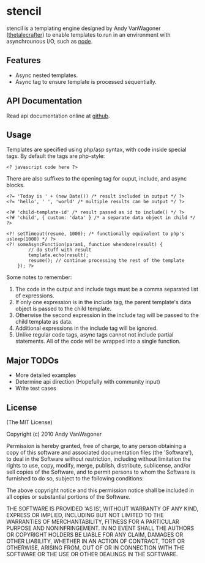 # stencil

stencil is a templating engine designed by Andy VanWagoner
([thetalecrafter](http://github.com/thetalecrafter))
to enable templates to run in an environment with asynchrounous I/O,
such as [node](http://nodejs.org).

## Features

  * Async nested templates.
  * Async tag to ensure template is processed sequentially.

## API Documentation

Read api documentation online at [github](http://thetalecrafter.github.com/stencil/docs/).

## Usage

Templates are specified using php/asp syntax, with code inside special tags.
By default the tags are php-style:

	<? javascript code here ?>

There are also suffixes to the opening tag for ouput, include, and async blocks.

	<?= 'Today is ' + (new Date()) /* result included in output */ ?>
	<?= 'hello', ' ', 'world' /* multiple results can be output */ ?>
	
	<?# 'child-template-id' /* result passed as id to include() */ ?>
	<?# 'child', { custom: 'data' } /* a separate data object in child */ ?>
	
	<?! setTimeout(resume, 1000); /* functionally equivalent to php's usleep(1000) */ ?>
	<?! someAsyncFunction(param1, function whendone(result) {
			// do stuff with result
			template.echo(result);
			resume(); // continue processing the rest of the template
		}); ?>

Some notes to remember:

1. The code in the output and include tags must be a comma separated list of expressions.
2. If only one expression is in the include tag,
the parent template's data object is passed to the child template.
3. Otherwise the second expression in the include tag will be passed to the child template as data.
4. Additional expressions in the include tag will be ignored.
5. Unlike regular code tags, async tags cannot not include partial statements.
All of the code will be wrapped into a single function.


## Major TODOs

  * More detailed examples
  * Determine api direction (Hopefully with community input)
  * Write test cases

## License 

(The MIT License)

Copyright (c) 2010 Andy VanWagoner

Permission is hereby granted, free of charge, to any person obtaining
a copy of this software and associated documentation files (the
'Software'), to deal in the Software without restriction, including
without limitation the rights to use, copy, modify, merge, publish,
distribute, sublicense, and/or sell copies of the Software, and to
permit persons to whom the Software is furnished to do so, subject to
the following conditions:

The above copyright notice and this permission notice shall be
included in all copies or substantial portions of the Software.

THE SOFTWARE IS PROVIDED 'AS IS', WITHOUT WARRANTY OF ANY KIND,
EXPRESS OR IMPLIED, INCLUDING BUT NOT LIMITED TO THE WARRANTIES OF
MERCHANTABILITY, FITNESS FOR A PARTICULAR PURPOSE AND NONINFRINGEMENT.
IN NO EVENT SHALL THE AUTHORS OR COPYRIGHT HOLDERS BE LIABLE FOR ANY
CLAIM, DAMAGES OR OTHER LIABILITY, WHETHER IN AN ACTION OF CONTRACT,
TORT OR OTHERWISE, ARISING FROM, OUT OF OR IN CONNECTION WITH THE
SOFTWARE OR THE USE OR OTHER DEALINGS IN THE SOFTWARE.
